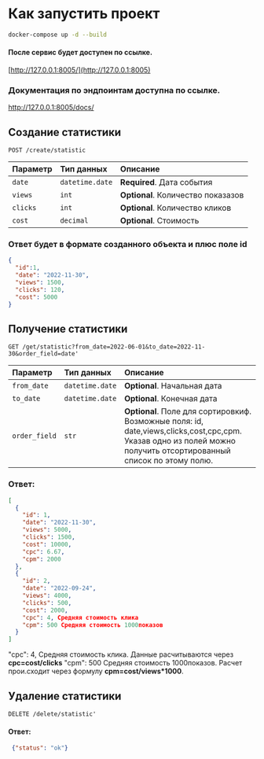 # Как запустить проект  
```bash  
docker-compose up -d --build  
```  
#### После сервис будет доступен по ссылке.  
[http://127.0.0.1:8005/](http://127.0.0.1:8005)  

### Документация по эндпоинтам доступна по ссылке.
http://127.0.0.1:8005/docs/

## Cоздание статистики
```http
POST /create/statistic
```

| Параметр | Тип данных | Описание |
| :--- | :--- | :--- |
| `date` | `datetime.date` | **Required**. Дата события |
| `views` | `int` | **Optional**. 	Количество показазов |
| `clicks` | `int` | **Optional**. Количество кликов |
| `cost` | `decimal` | **Optional**. Стоимость |

### Ответ будет в формате созданного объекта и плюс поле id

```json
{
  "id":1,
  "date": "2022-11-30",
  "views": 1500,
  "clicks": 120,
  "cost": 5000
}
```
## Получение статистики
```http
GET /get/statistic?from_date=2022-06-01&to_date=2022-11-30&order_field=date'
```
| Параметр | Тип данных | Описание |
| :--- | :--- | :--- |
| `from_date` | `datetime.date` | **Optional**. Начальная дата |
| `to_date` | `datetime.date` | **Optional**. 	Конечная дата|
| `order_field` | `str` | **Optional**. Поле для сортировкиф. Возможные поля: id, date,views,clicks,cost,cpc,cpm. Указав одно из полей можно получить отсортированный список по этому полю. |

### Ответ:

```json
[
  {
    "id": 1,
    "date": "2022-11-30",
    "views": 5000,
    "clicks": 1500,
    "cost": 10000,
    "cpc": 6.67,
    "cpm": 2000
  },
  {
    "id": 2,
    "date": "2022-09-24",
    "views": 4000,
    "clicks": 500,
    "cost": 2000,
    "cpc": 4, Средняя стоимость клика
    "cpm": 500 Средняя стоимость 1000показов
  }
]
```
 "cpc": 4, Средняя стоимость клика. Данные расчитываются через **cpc=cost/clicks**
  "cpm": 500 Средняя стоимость 1000показов. Расчет прои.сходит через формулу **cpm=cost/views*1000**.


## Удаление статистики
```http
DELETE /delete/statistic'
```
#### Ответ:
```json
 {"status": "ok"}
 ```